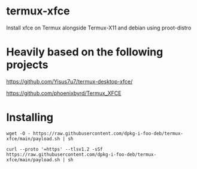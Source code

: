 # termux-xfce
Install xfce on Termux alongside Termux-X11 and debian using proot-distro

# Heavily based on the following projects
https://github.com/Yisus7u7/termux-desktop-xfce/

https://github.com/phoenixbyrd/Termux_XFCE

# Installing

`wget -O - https://raw.githubusercontent.com/dpkg-i-foo-deb/termux-xfce/main/payload.sh | sh`

`curl --proto '=https' --tlsv1.2 -sSf https://raw.githubusercontent.com/dpkg-i-foo-deb/termux-xfce/main/payload.sh | sh`